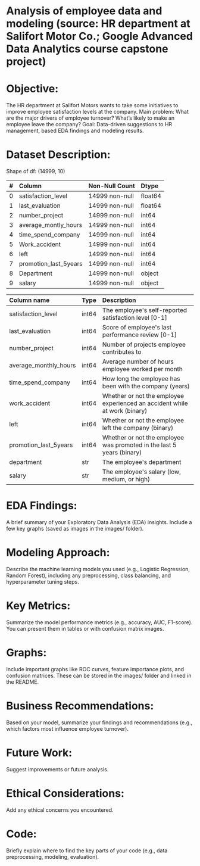 # Analysis of employee data and modeling (source: HR department at Salifort Motor Co.; Google Advanced Data Analytics course capstone project)

# Objective:
The HR department at Salifort Motors wants to take some initiatives to improve employee satisfaction levels at the company. 
Main problem: What are the major drivers of employee turnover? What’s likely to make an employee leave the company?
Goal: Data-driven suggestions to HR management, based EDA findings and modeling results.

# Dataset Description:

Shape of df: (14999, 10)

| #  | Column                 | Non-Null Count | Dtype  |
|:--|:----------------------|:---------------|:-------|
| 0  | satisfaction_level     | 14999 non-null | float64|
| 1  | last_evaluation        | 14999 non-null | float64|
| 2  | number_project         | 14999 non-null | int64  |
| 3  | average_montly_hours   | 14999 non-null | int64  |
| 4  | time_spend_company     | 14999 non-null | int64  |
| 5  | Work_accident          | 14999 non-null | int64  |
| 6  | left                   | 14999 non-null | int64  |
| 7  | promotion_last_5years  | 14999 non-null | int64  |
| 8  | Department             | 14999 non-null | object |
| 9  | salary                 | 14999 non-null | object |


| Column name | Type | Description |
|:------------|:-----|:------------|
| satisfaction_level | int64 | The employee's self-reported satisfaction level [0-1] |
| last_evaluation | int64 | Score of employee's last performance review [0-1] |
| number_project | int64 | Number of projects employee contributes to |
| average_monthly_hours | int64 | Average number of hours employee worked per month |
| time_spend_company | int64 | How long the employee has been with the company (years) |
| work_accident | int64 | Whether or not the employee experienced an accident while at work (binary) |
| left | int64 | Whether or not the employee left the company (binary) |
| promotion_last_5years | int64 | Whether or not the employee was promoted in the last 5 years (binary) |
| department | str | The employee's department |
| salary | str | The employee's salary (low, medium, or high) |

# EDA Findings:
A brief summary of your Exploratory Data Analysis (EDA) insights. Include a few key graphs (saved as images in the images/ folder).
# Modeling Approach:
Describe the machine learning models you used (e.g., Logistic Regression, Random Forest), including any preprocessing, class balancing, and hyperparameter tuning steps.
# Key Metrics:
Summarize the model performance metrics (e.g., accuracy, AUC, F1-score). You can present them in tables or with confusion matrix images.
# Graphs:
Include important graphs like ROC curves, feature importance plots, and confusion matrices. These can be stored in the images/ folder and linked in the README.
# Business Recommendations:
Based on your model, summarize your findings and recommendations (e.g., which factors most influence employee turnover).
# Future Work:
Suggest improvements or future analysis.
# Ethical Considerations:
Add any ethical concerns you encountered.
# Code:
Briefly explain where to find the key parts of your code (e.g., data preprocessing, modeling, evaluation).

